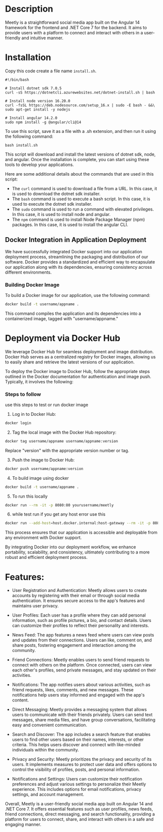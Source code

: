 # Description
 Meetly is a straightforward social media app built on the Angular 14 framework for the frontend and .NET Core 7 for the backend. It aims to provide users with a platform to connect and interact with others in a user-friendly and intuitive manner.

# Installation
Copy this code create a file name `install.sh`.
```
#!/bin/bash

# Install dotnet sdk 7.0.5
curl -sS https://dotnetcli.azurewebsites.net/dotnet-install.sh | bash

# Install node version 16.20.0
curl -fsSL https://deb.nodesource.com/setup_16.x | sudo -E bash - &&\
sudo apt-get install -y nodejs

# Install angular 14.2.0
sudo npm install -g @angular/cli@14
```

To use this script, save it as a file with a .sh extension, and then run it using the following command:

```
bash install.sh
```

This script will download and install the latest versions of dotnet sdk, node, and angular. Once the installation is complete, you can start using these tools to develop your applications.

Here are some additional details about the commands that are used in this script:

* The `curl` command is used to download a file from a URL. In this case, it is used to download the dotnet sdk installer.
* The `bash` command is used to execute a bash script. In this case, it is used to execute the dotnet sdk installer.
* The `sudo` command is used to run a command with elevated privileges. In this case, it is used to install node and angular.
* The `npm` command is used to install Node Package Manager (npm) packages. In this case, it is used to install the angular CLI.

## Docker Integration in Application Deployment

We have successfully integrated Docker support into our application deployment process, streamlining the packaging and distribution of our software. Docker provides a standardized and efficient way to encapsulate our application along with its dependencies, ensuring consistency across different environments.

### Building Docker Image

To build a Docker image for our application, use the following command:

```bash
docker build -t username/appname .
```

This command compiles the application and its dependencies into a containerized image, tagged with "username/appname."

# Deployment via Docker Hub

We leverage Docker Hub for seamless deployment and image distribution. Docker Hub serves as a centralized registry for Docker images, allowing us to easily share and retrieve the latest versions of our application.

To deploy the Docker image to Docker Hub, follow the appropriate steps outlined in the Docker documentation for authentication and image push. Typically, it involves the following:
### Steps to follow
use this steps to test or run docker image 
1. Log in to Docker Hub:

```bash
docker login
```

2. Tag the local image with the Docker Hub repository:

```bash
docker tag username/appname username/appname:version
```

Replace "version" with the appropriate version number or tag.

3. Push the image to Docker Hub:

```bash
docker push username/appname:version
```
4. To build image using docker

```bash
docker build -t username/appname .
```
5. To run this locally

```bash
docker run --rm -it -p 8080:80 yourusername/meetly
```
6. while test run if you get any host error use this

```bash
docker run --add-host=host.docker.internal:host-gateway --rm -it -p 8080:80 username/meetly:latest
```
This process ensures that our application is accessible and deployable from any environment with Docker support.

By integrating Docker into our deployment workflow, we enhance portability, scalability, and consistency, ultimately contributing to a more robust and efficient deployment process.

# Features:

* User Registration and Authentication: Meetly allows users to create accounts by registering with their email or through social media authentication. It ensures secure access to the app's features and maintains user privacy.

* User Profiles: Each user has a profile where they can add personal information, such as profile pictures, a bio, and contact details. Users can customize their profiles to reflect their personality and interests.

* News Feed: The app features a news feed where users can view posts and updates from their connections. Users can like, comment on, and share posts, fostering engagement and interaction among the community.

* Friend Connections: Meetly enables users to send friend requests to connect with others on the platform. Once connected, users can view each other's profiles, send private messages, and stay updated on their activities.

* Notifications: The app notifies users about various activities, such as friend requests, likes, comments, and new messages. These notifications help users stay informed and engaged with the app's content.

* Direct Messaging: Meetly provides a messaging system that allows users to communicate with their friends privately. Users can send text messages, share media files, and have group conversations, facilitating easy and convenient communication.

* Search and Discover: The app includes a search feature that enables users to find other users based on their names, interests, or other criteria. This helps users discover and connect with like-minded individuals within the community.

* Privacy and Security: Meetly prioritizes the privacy and security of its users. It implements measures to protect user data and offers options to control the visibility of profiles, posts, and personal information.

* Notifications and Settings: Users can customize their notification preferences and adjust various settings to personalize their Meetly experience. This includes options for email notifications, privacy settings, and account management.

Overall, Meetly is a user-friendly social media app built on Angular 14 and .NET Core 7. It offers essential features such as user profiles, news feeds, friend connections, direct messaging, and search functionality, providing a platform for users to connect, share, and interact with others in a safe and engaging manner.
